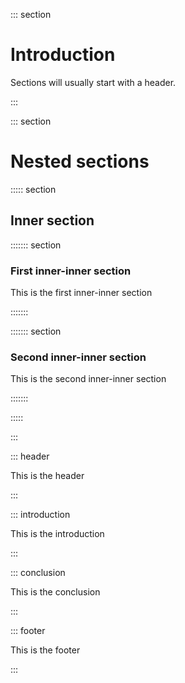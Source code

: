 ::: section

# Introduction

Sections will usually start with a header.

:::

::: section

# Nested sections

::::: section

## Inner section

::::::: section

### First inner-inner section

This is the first inner-inner section

:::::::

::::::: section

### Second inner-inner section

This is the second inner-inner section

:::::::

:::::

:::

::: header

This is the header

:::

::: introduction

This is the introduction

:::

::: conclusion

This is the conclusion

:::

::: footer

This is the footer

:::
